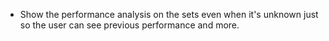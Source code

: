 - Show the performance analysis on the sets even when it's unknown just so the user can see previous
  performance and more.
